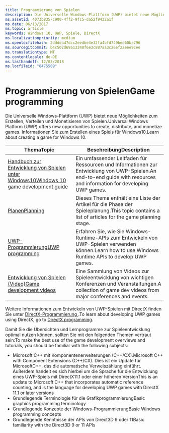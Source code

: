 ```yaml
---
title: Programmierung von Spielen
description: Die Universelle Windows-Plattform (UWP) bietet neue Möglichkeiten zum Erstellen, Verteilen und Monetisieren von Spielen. Hier erhalten Sie Informationen zum Starten eines neuen Spiels oder Portieren eines vorhandenen Spiels.
ms.assetid: 4073b835-c900-4ff2-9fc5-da52f9432a1f
ms.date: 06/13/2017
ms.topic: article
keywords: Windows 10, UWP, Spiele, DirectX
ms.localizationpriority: medium
ms.openlocfilehash: 2dddead7dcc2eedbe4e32fa4bfd749bed60ba796
ms.sourcegitcommit: b4c502d69a13340f6e3c887aa3c26ef2aeee9cee
ms.translationtype: MT
ms.contentlocale: de-DE
ms.lasthandoff: 12/03/2018
ms.locfileid: "8475589"
---
```

# <a name="game-programming"></a><span data-ttu-id="1a80b-105">Programmierung von Spielen</span><span class="sxs-lookup"><span data-stu-id="1a80b-105">Game programming</span></span>

<span data-ttu-id="1a80b-106">Die Universelle Windows-Plattform (UWP) bietet neue Möglichkeiten zum Erstellen, Verteilen und Monetisieren von Spielen.</span><span class="sxs-lookup"><span data-stu-id="1a80b-106">Universal Windows Platform (UWP) offers new opportunities to create, distribute, and monetize games.</span></span> <span data-ttu-id="1a80b-107">Informationen Sie zum Erstellen eines Spiels für Windows10.</span><span class="sxs-lookup"><span data-stu-id="1a80b-107">Learn about creating a game for Windows 10.</span></span>

| <span data-ttu-id="1a80b-108">Thema</span><span class="sxs-lookup"><span data-stu-id="1a80b-108">Topic</span></span> | <span data-ttu-id="1a80b-109">Beschreibung</span><span class="sxs-lookup"><span data-stu-id="1a80b-109">Description</span></span> |
|---------------------------------------------------------------------------------------------------------------------------------------------------|-------------------------------------------------------------------------------------------------------------------------------------------------------------------------------------------------------------------------------------------------------------------------------------------------------------------------------------------------------------------------------------------------------------------------------------------------------------------------------|
| [<span data-ttu-id="1a80b-110">Handbuch zur Entwicklung von Spielen unter Windows10</span><span class="sxs-lookup"><span data-stu-id="1a80b-110">Windows 10 game development guide</span></span>](e2e.md) | <span data-ttu-id="1a80b-111">Ein umfassender Leitfaden für Ressourcen und Informationen zur Entwicklung von UWP-Spielen.</span><span class="sxs-lookup"><span data-stu-id="1a80b-111">An end-to-end guide with resources and information for developing UWP games.</span></span> |
| [<span data-ttu-id="1a80b-112">Planen</span><span class="sxs-lookup"><span data-stu-id="1a80b-112">Planning</span></span>](planning.md) | <span data-ttu-id="1a80b-113">Dieses Thema enthält eine Liste der Artikel für die Phase der Spieleplanung.</span><span class="sxs-lookup"><span data-stu-id="1a80b-113">This topic contains a list of articles for the game planning stage.</span></span> |
| [<span data-ttu-id="1a80b-114">UWP-Programmierung</span><span class="sxs-lookup"><span data-stu-id="1a80b-114">UWP programming</span></span>](uwp-programming.md) | <span data-ttu-id="1a80b-115">Erfahren Sie, wie Sie Windows-Runtime-APIs zum Entwickeln von UWP-Spielen verwenden können.</span><span class="sxs-lookup"><span data-stu-id="1a80b-115">Learn how to use Windows Runtime APIs to develop UWP games.</span></span> |
| [<span data-ttu-id="1a80b-116">Entwicklung von Spielen (Video)</span><span class="sxs-lookup"><span data-stu-id="1a80b-116">Game development videos</span></span>](game-development-videos.md) | <span data-ttu-id="1a80b-117">Eine Sammlung von Videos zur Spieleentwicklung von wichtigen Konferenzen und Veranstaltungen.</span><span class="sxs-lookup"><span data-stu-id="1a80b-117">A collection of game dev videos from major conferences and events.</span></span> |

<span data-ttu-id="1a80b-118">Weitere Informationen zum Entwickeln von UWP-Spielen mit DirectX finden Sie unter [DirectX-Programmierung ](directx-programming.md).</span><span class="sxs-lookup"><span data-stu-id="1a80b-118">To learn about developing UWP games using DirectX, go to [DirectX programming](directx-programming.md).</span></span>

<span data-ttu-id="1a80b-119">Damit Sie die Übersichten und Lernprogramme zur Spieleentwicklung optimal nutzen können, sollten Sie mit den folgenden Themen vertraut sein:</span><span class="sxs-lookup"><span data-stu-id="1a80b-119">To make the best use of the game development overviews and tutorials, you should be familiar with the following subjects:</span></span>

-   <span data-ttu-id="1a80b-120">Microsoft C++ mit Komponentenerweiterungen (C++/CX).</span><span class="sxs-lookup"><span data-stu-id="1a80b-120">Microsoft C++ with Component Extensions (C++/CX).</span></span> <span data-ttu-id="1a80b-121">Dies ist ein Update für MicrosoftC++, das die automatische Verweiszählung einführt. Außerdem handelt es sich hierbei um die Sprache für die Entwicklung eines UWP-Spiels mit DirectX11.1 oder einer höheren Version</span><span class="sxs-lookup"><span data-stu-id="1a80b-121">This is an update to Microsoft C++ that incorporates automatic reference counting, and is the language for developing UWP games with DirectX 11.1 or later versions</span></span>
-   <span data-ttu-id="1a80b-122">Grundlegende Terminologie für die Grafikprogrammierung</span><span class="sxs-lookup"><span data-stu-id="1a80b-122">Basic graphics programming terminology</span></span>
-   <span data-ttu-id="1a80b-123">Grundlegende Konzepte der Windows-Programmierung</span><span class="sxs-lookup"><span data-stu-id="1a80b-123">Basic Windows programming concepts</span></span>
-   <span data-ttu-id="1a80b-124">Grundlegende Kenntnisse der APIs von Direct3D 9 oder 11</span><span class="sxs-lookup"><span data-stu-id="1a80b-124">Basic familiarity with the Direct3D 9 or 11 APIs</span></span>

 

 




